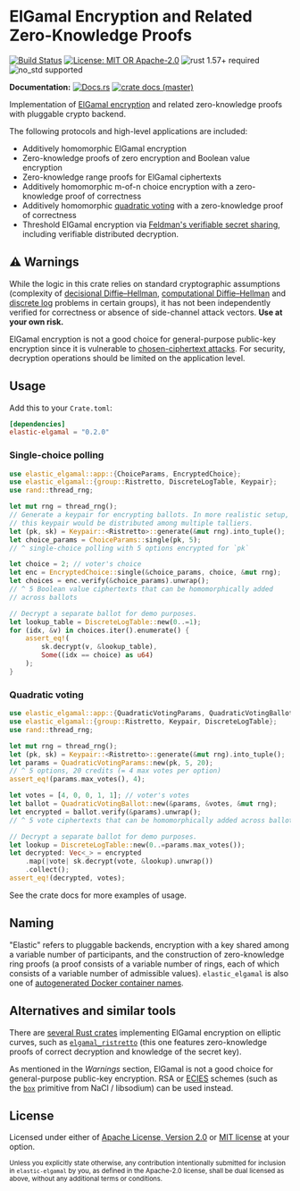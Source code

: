 # ElGamal Encryption and Related Zero-Knowledge Proofs

[![Build Status](https://github.com/slowli/elastic-elgamal/workflows/Rust/badge.svg?branch=main)](https://github.com/slowli/elastic-elgamal/actions)
[![License: MIT OR Apache-2.0](https://img.shields.io/badge/License-MIT%2FApache--2.0-blue)](https://github.com/slowli/elastic-elgamal#license)
![rust 1.57+ required](https://img.shields.io/badge/rust-1.57+-blue.svg?label=Required%20Rust)
![no_std supported](https://img.shields.io/badge/no__std-tested-green.svg)

**Documentation:** [![Docs.rs](https://docs.rs/elastic-elgamal/badge.svg)](https://docs.rs/elastic-elgamal/)
[![crate docs (master)](https://img.shields.io/badge/master-yellow.svg?label=docs)](https://slowli.github.io/elastic-elgamal/elastic_elgamal/)

Implementation of [ElGamal encryption] and related zero-knowledge proofs
with pluggable crypto backend.

The following protocols and high-level applications are included:

- Additively homomorphic ElGamal encryption
- Zero-knowledge proofs of zero encryption and Boolean value encryption
- Zero-knowledge range proofs for ElGamal ciphertexts
- Additively homomorphic m-of-n choice encryption with a zero-knowledge
  proof of correctness
- Additively homomorphic [quadratic voting] with a zero-knowledge
  proof of correctness
- Threshold ElGamal encryption via [Feldman's verifiable secret sharing][feldman-vss],
  including verifiable distributed decryption.

## ⚠ Warnings

While the logic in this crate relies on standard cryptographic assumptions
(complexity of [decisional Diffie–Hellman][DDH], [computational Diffie–Hellman][CDH]
and [discrete log][DLP] problems in certain groups),
it has not been independently verified for correctness or absence of side-channel attack
vectors. **Use at your own risk.**

ElGamal encryption is not a good choice for general-purpose public-key encryption
since it is vulnerable to [chosen-ciphertext attacks][CCA]. For security,
decryption operations should be limited on the application level.

## Usage

Add this to your `Crate.toml`:

```toml
[dependencies]
elastic-elgamal = "0.2.0" 
```

### Single-choice polling

```rust
use elastic_elgamal::app::{ChoiceParams, EncryptedChoice};
use elastic_elgamal::{group::Ristretto, DiscreteLogTable, Keypair};
use rand::thread_rng;

let mut rng = thread_rng();
// Generate a keypair for encrypting ballots. In more realistic setup,
// this keypair would be distributed among multiple talliers.
let (pk, sk) = Keypair::<Ristretto>::generate(&mut rng).into_tuple();
let choice_params = ChoiceParams::single(pk, 5);
// ^ single-choice polling with 5 options encrypted for `pk`

let choice = 2; // voter's choice
let enc = EncryptedChoice::single(&choice_params, choice, &mut rng);
let choices = enc.verify(&choice_params).unwrap();
// ^ 5 Boolean value ciphertexts that can be homomorphically added
// across ballots

// Decrypt a separate ballot for demo purposes.
let lookup_table = DiscreteLogTable::new(0..=1);
for (idx, &v) in choices.iter().enumerate() {
    assert_eq!(
        sk.decrypt(v, &lookup_table),
        Some((idx == choice) as u64)
    );
}
```

### Quadratic voting

```rust
use elastic_elgamal::app::{QuadraticVotingParams, QuadraticVotingBallot};
use elastic_elgamal::{group::Ristretto, Keypair, DiscreteLogTable};
use rand::thread_rng;

let mut rng = thread_rng();
let (pk, sk) = Keypair::<Ristretto>::generate(&mut rng).into_tuple();
let params = QuadraticVotingParams::new(pk, 5, 20);
// ^ 5 options, 20 credits (= 4 max votes per option)
assert_eq!(params.max_votes(), 4);

let votes = [4, 0, 0, 1, 1]; // voter's votes
let ballot = QuadraticVotingBallot::new(&params, &votes, &mut rng);
let encrypted = ballot.verify(&params).unwrap();
// ^ 5 vote ciphertexts that can be homomorphically added across ballots

// Decrypt a separate ballot for demo purposes.
let lookup = DiscreteLogTable::new(0..=params.max_votes());
let decrypted: Vec<_> = encrypted
    .map(|vote| sk.decrypt(vote, &lookup).unwrap())
    .collect();
assert_eq!(decrypted, votes);
```

See the crate docs for more examples of usage.

## Naming

"Elastic" refers to pluggable backends, encryption with a key shared
among a variable number of participants, and the construction of zero-knowledge ring proofs
(a proof consists of a variable number of rings, each of which consists of a variable number
of admissible values).
`elastic_elgamal` is also one of [autogenerated Docker container names][docker-rng].

## Alternatives and similar tools

There are [several Rust crates][crates-elgamal] implementing ElGamal encryption
on elliptic curves, such as [`elgamal_ristretto`] (this one features zero-knowledge proofs
of correct decryption and knowledge of the secret key).

As mentioned in the *Warnings* section, ElGamal is not a good choice for general-purpose
public-key encryption. RSA or [ECIES] schemes (such as the [`box`] primitive from NaCl / libsodium)
can be used instead.

## License

Licensed under either of [Apache License, Version 2.0](LICENSE-APACHE)
or [MIT license](LICENSE-MIT) at your option.

<small>Unless you explicitly state otherwise, any contribution intentionally submitted
for inclusion in `elastic-elgamal` by you, as defined in the Apache-2.0 license,
shall be dual licensed as above, without any additional terms or conditions.</small>

[ElGamal encryption]: https://en.wikipedia.org/wiki/ElGamal_encryption
[quadratic voting]: https://en.wikipedia.org/wiki/Quadratic_voting
[feldman-vss]: https://www.cs.umd.edu/~gasarch/TOPICS/secretsharing/feldmanVSS.pdf
[DDH]: https://en.wikipedia.org/wiki/Decisional_Diffie%E2%80%93Hellman_assumption
[CDH]: https://en.wikipedia.org/wiki/Diffie%E2%80%93Hellman_problem
[DLP]: https://en.wikipedia.org/wiki/Discrete_logarithm
[CCA]: https://en.wikipedia.org/wiki/Chosen-ciphertext_attack
[docker-rng]: https://github.com/moby/moby/blob/master/pkg/namesgenerator/names-generator.go
[crates-elgamal]: https://crates.io/search?q=elgamal
[`elgamal_ristretto`]: https://docs.rs/elgamal_ristretto/0.2.3/elgamal_ristretto/index.html
[ECIES]: https://en.wikipedia.org/wiki/Integrated_Encryption_Scheme
[`box`]: https://doc.libsodium.org/public-key_cryptography/sealed_boxes

